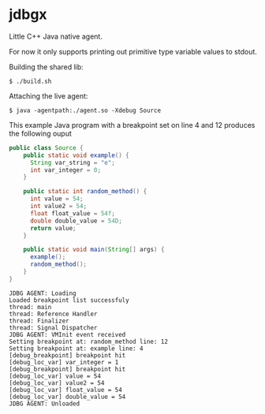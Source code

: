 # jdbgx 

Little C++ Java native agent.

For now it only supports printing out primitive type variable values to stdout.

Building the shared lib:
```
$ ./build.sh
```

Attaching the live agent:
```
$ java -agentpath:./agent.so -Xdebug Source
```

This example Java program with a breakpoint set on line 4 and 12 produces the following ouput

```java
public class Source {
    public static void example() {
      String var_string = "e";
      int var_integer = 0;
    }

    public static int random_method() {
      int value = 54;
      int value2 = 54;
      float float_value = 54f;
      double double_value = 54D;
      return value;
    }

    public static void main(String[] args) {
      example();
      random_method();
    }
}
```

```
JDBG AGENT: Loading
Loaded breakpoint list successfuly
thread: main
thread: Reference Handler
thread: Finalizer
thread: Signal Dispatcher
JDBG AGENT: VMInit event received
Setting breakpoint at: random_method line: 12
Setting breakpoint at: example line: 4
[debug_breakpoint] breakpoint hit
[debug_loc_var] var_integer = 1
[debug_breakpoint] breakpoint hit
[debug_loc_var] value = 54
[debug_loc_var] value2 = 54
[debug_loc_var] float_value = 54
[debug_loc_var] double_value = 54
JDBG AGENT: Unloaded
```
